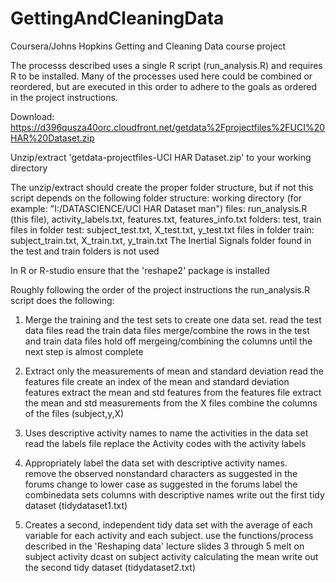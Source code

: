 GettingAndCleaningData
======================

Coursera/Johns Hopkins Getting and Cleaning Data course project

The processs described uses a single R script (run_analysis.R) and requires R to be installed.  Many of the processes used here could be combined or reordered, but are executed in this order to adhere to the goals as ordered in the project instructions.

Download:
https://d396qusza40orc.cloudfront.net/getdata%2Fprojectfiles%2FUCI%20HAR%20Dataset.zip 

Unzip/extract 'getdata-projectfiles-UCI HAR Dataset.zip' to your working directory 

The unzip/extract should create the proper folder structure, but if not this script depends on the following folder structure:
working directory (for example: "I:/DATASCIENCE/UCI HAR Dataset man")
files: run_analysis.R (this file), activity_labels.txt, features.txt, features_info.txt
folders: test, train
files in folder test: subject_test.txt, X_test.txt, y_test.txt
files in folder train: subject_train.txt, X_train.txt, y_train.txt
The Inertial Signals folder found in the test and train folders is not used

In R or R-studio ensure that the 'reshape2' package is installed

Roughly following the order of the project instructions the run_analysis.R script does the following:
1) Merge the training and the test sets to create one data set.
    read the test data files
    read the train data files
    merge/combine the rows in the test and train data files
    hold off mergeing/combining the columns until the next step is almost complete

2) Extract only the measurements of mean and standard deviation 
    read the features file
    create an index of the mean and standard deviation features
    extract the mean and std features from the features file
    extract the mean and std measurements from the X files
    combine the columns of the files (subject,y,X)

3) Uses descriptive activity names to name the activities in the data set
    read the labels file
    replace the Activity codes with the activity labels

4) Appropriately label the data set with descriptive activity names.     
    remove the observed nonstandard characters as suggested in the forums
    change to lower case as suggested in the forums
    label the combinedata sets columns with descriptive names
    write out the first tidy dataset (tidydataset1.txt)
    
5) Creates a second, independent tidy data set with the average of each variable for each activity and each subject. 
    use the functions/process described in the 'Reshaping data' lecture slides 3 through 5
    melt on subject activity
    dcast on subject activity calculating the mean
    write out the second tidy dataset (tidydataset2.txt)
